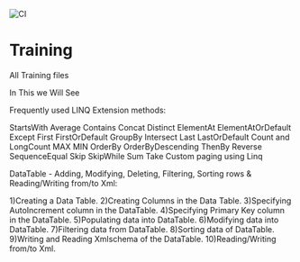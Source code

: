 ![CI](https://github.com/TollPlus/Training/workflows/CI/badge.svg)

# Training
All Training files

In This we Will See

Frequently used LINQ Extension methods:

StartsWith
Average
Contains
Concat
Distinct
ElementAt
ElementAtOrDefault
Except
First
FirstOrDefault
GroupBy
Intersect
Last
LastOrDefault
Count and LongCount
MAX
MIN
OrderBy
OrderByDescending
ThenBy
Reverse
SequenceEqual
Skip
SkipWhile
Sum
Take
Custom paging using Linq

DataTable - Adding, Modifying, Deleting, Filtering, Sorting rows & Reading/Writing from/to Xml:

1)Creating a Data Table.
2)Creating Columns in the Data Table.
3)Specifying AutoIncrement column in the DataTable.
4)Specifying Primary Key column in the DataTable.
5)Populating data into DataTable.
6)Modifying data into DataTable.
7)Filtering data from DataTable.
8)Sorting data of DataTable.
9)Writing and Reading Xmlschema of the DataTable.
10)Reading/Writing from/to Xml.

